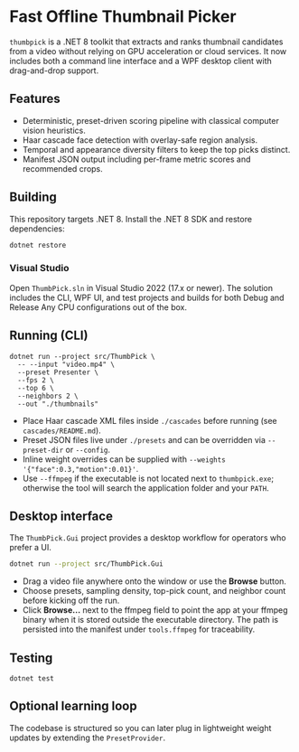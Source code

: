 # Fast Offline Thumbnail Picker

`thumbpick` is a .NET 8 toolkit that extracts and ranks thumbnail candidates from a video without relying on GPU acceleration or cloud services. It now includes both a command line interface and a WPF desktop client with drag-and-drop support.

## Features

- Deterministic, preset-driven scoring pipeline with classical computer vision heuristics.
- Haar cascade face detection with overlay-safe region analysis.
- Temporal and appearance diversity filters to keep the top picks distinct.
- Manifest JSON output including per-frame metric scores and recommended crops.

## Building

This repository targets .NET 8. Install the .NET 8 SDK and restore dependencies:

```bash
dotnet restore
```

### Visual Studio

Open `ThumbPick.sln` in Visual Studio 2022 (17.x or newer). The solution includes the CLI, WPF UI, and test projects and builds for
both Debug and Release Any CPU configurations out of the box.

## Running (CLI)

```
dotnet run --project src/ThumbPick \
  -- --input "video.mp4" \
  --preset Presenter \
  --fps 2 \
  --top 6 \
  --neighbors 2 \
  --out "./thumbnails"
```

- Place Haar cascade XML files inside `./cascades` before running (see `cascades/README.md`).
- Preset JSON files live under `./presets` and can be overridden via `--preset-dir` or `--config`.
- Inline weight overrides can be supplied with `--weights '{"face":0.3,"motion":0.01}'`.
- Use `--ffmpeg` if the executable is not located next to `thumbpick.exe`; otherwise the tool will search the application folder and your `PATH`.

## Desktop interface

The `ThumbPick.Gui` project provides a desktop workflow for operators who prefer a UI.

```bash
dotnet run --project src/ThumbPick.Gui
```

- Drag a video file anywhere onto the window or use the **Browse** button.
- Choose presets, sampling density, top-pick count, and neighbor count before kicking off the run.
- Click **Browse...** next to the ffmpeg field to point the app at your ffmpeg binary when it is stored outside the executable directory. The path is persisted into the manifest under `tools.ffmpeg` for traceability.

## Testing

```
dotnet test
```

## Optional learning loop

The codebase is structured so you can later plug in lightweight weight updates by extending the `PresetProvider`.
